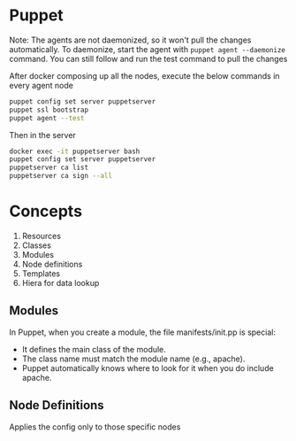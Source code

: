 # Puppet

Note: The agents are not daemonized, so it won't pull the changes automatically. To daemonize, start the agent with `puppet agent --daemonize` command. You can still follow and run the test command to pull the changes

After docker composing up all the nodes, execute the below commands in every agent node

```bash
puppet config set server puppetserver
puppet ssl bootstrap
puppet agent --test
```

Then in the server
```bash
docker exec -it puppetserver bash
puppet config set server puppetserver
puppetserver ca list
puppetserver ca sign --all
```


# Concepts
1. Resources
2. Classes
3. Modules
4. Node definitions
5. Templates
6. Hiera for data lookup

## Modules
In Puppet, when you create a module, the file manifests/init.pp is special:

* It defines the main class of the module.
* The class name must match the module name (e.g., apache).
* Puppet automatically knows where to look for it when you do include apache.

## Node Definitions
Applies the config only to those specific nodes

